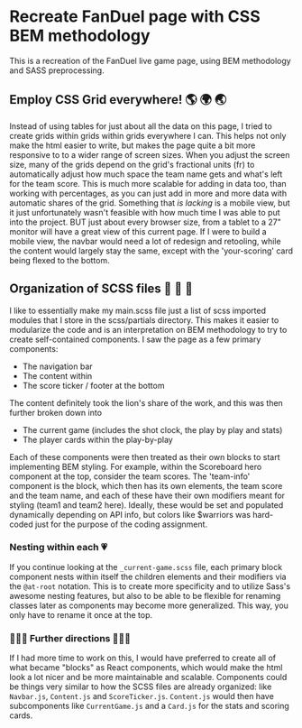 # Recreate FanDuel page with CSS BEM methodology

This is a recreation of the FanDuel live game page, using BEM methodology and SASS preprocessing.  

## Employ CSS Grid everywhere! 🌎 🌍 🌏

Instead of using tables for just about all the data on this page, I tried to create grids within grids within grids everywhere I can.  This helps not only make the html easier to write, but makes the page quite a bit more responsive to to a wider range of screen sizes.  When you adjust the screen size, many of the grids depend on the grid's fractional units (fr) to automatically adjust how much space the team name gets and what's left for the team score.  This is much more scalable for adding in data too, than working with percentages, as you can just add in more and more data with automatic shares of the grid.  Something that *is lacking* is a mobile view, but it just unfortunately wasn't feasible with how much time I was able to put into the project.  BUT just about every browser size, from a tablet to a 27" monitor will have a great view of this current page.  If I were to build a mobile view, the navbar would need a lot of redesign and retooling, while the content would largely stay the same, except with the 'your-scoring' card being flexed to the bottom.



## Organization of SCSS files 🏣 🏣 🏣 

I like to essentially make my main.scss file just a list of scss imported modules that I store in the scss/partials directory.  This makes it easier to modularize the code and is an interpretation on BEM methodology to try to create self-contained components.  I saw the page as a few primary components:
* The navigation bar
* The content within
* The score ticker / footer at the bottom

The content definitely took the lion's share of the work, and this was then further broken down into
* The current game (includes the shot clock, the play by play and stats)
* The player cards within the play-by-play

Each of these components were then treated as their own blocks to start implementing BEM styling.  For example, within the Scoreboard hero component at the top, consider the team scores.  The 'team-info' component is the block, which then has its own elements, the team score and the team name, and each of these have their own modifiers meant for styling (team1 and team2 here).  Ideally, these would be set and populated dynamically depending on API info, but colors like $warriors was hard-coded just for the purpose of the coding assignment.

### Nesting within each 💗

If you continue looking at the ```_current-game.scss``` file, each primary block component nests within itself the children elements and their modifiers via the ```@at-root``` notation.  This is to create more specificity and to utilize Sass's awesome nesting features, but also to be able to be flexible for renaming classes later as components may become more generalized.  This way, you only have to rename it once at the top.

### 🚀🚀🚀 Further directions 🚀🚀🚀

If I had more time to work on this, I would have preferred to create all of what became "blocks" as React components, which would make the html look a lot nicer and be more maintainable and scalable. Components could be things very similar to how the SCSS files are already organized: like ```Navbar.js```, ```Content.js``` and ```ScoreTicker.js```.  ```Content.js``` would then have subcomponents like ```CurrentGame.js``` and a ```Card.js``` for the stats and scoring cards.